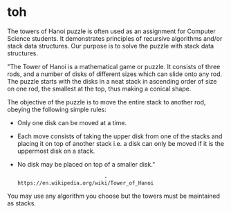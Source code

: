 # toh

The towers of Hanoi puzzle is often used as an assignment for Computer Science students.  It demonstrates principles of recursive algorithms and/or stack data structures.  Our purpose is to solve the puzzle with stack data structures.


"The Tower of Hanoi is a mathematical game or puzzle. It consists of three rods, and a number of disks of different sizes which can slide onto any rod. The puzzle starts with the disks in a neat stack in ascending order of size on one rod, the smallest at the top, thus making a conical shape.

The objective of the puzzle is to move the entire stack to another rod, obeying the following simple rules:

- Only one disk can be moved at a time.
- Each move consists of taking the upper disk from one of the stacks and placing it on top of another stack i.e. a disk can only be moved if it is the uppermost disk on a stack.
- No disk may be placed on top of a smaller disk."

                                  - https://en.wikipedia.org/wiki/Tower_of_Hanoi
                                  

You may use any algorithm you choose but the towers must be maintained as stacks.


